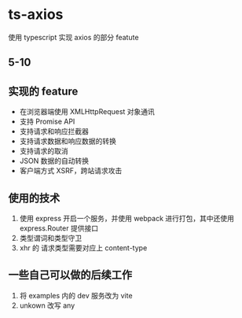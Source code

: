 # ts-axios

使用 typescript 实现 axios 的部分 featute

## 5-10

## 实现的 feature

- 在浏览器端使用 XMLHttpRequest 对象通讯
- 支持 Promise API
- 支持请求和响应拦截器
- 支持请求数据和响应数据的转换
- 支持请求的取消
- JSON 数据的自动转换
- 客户端方式 XSRF，跨站请求攻击

## 使用的技术

1. 使用 express 开启一个服务，并使用 webpack 进行打包，其中还使用 express.Router 提供接口
2. 类型谓词和类型守卫
3. xhr 的 请求类型需要对应上 content-type

## 一些自己可以做的后续工作

1. 将 examples 内的 dev 服务改为 vite
2. unkown 改写 any
